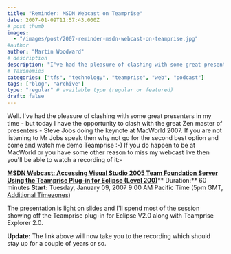 ```yaml
---
title: "Reminder: MSDN Webcast on Teamprise"
date: 2007-01-09T11:57:43.000Z
# post thumb
images:
  - "/images/post/2007-reminder-msdn-webcast-on-teamprise.jpg"
#author
author: "Martin Woodward"
# description
description: "I've had the pleasure of clashing with some great presenters in my time - but today I have the opportunity to clash with the great Zen."
# Taxonomies
categories: ["tfs", "technology", "teamprise", "web", "podcast"]
tags: ["blog", "archive"]
type: "regular" # available type (regular or featured)
draft: false
---
```

Well.  I've had the pleasure of clashing with some great presenters in my time - but today I have the opportunity to clash with the great Zen master of presenters - Steve Jobs doing the keynote at MacWorld 2007.  If you are not listening to Mr Jobs speak then why not go for the second best option and come and watch me demo Teamprise :-)  If you do happen to be at MacWorld or you have some other reason to miss my webcast live then you'll be able to watch a recording of it:-  

**[MSDN Webcast: Accessing Visual Studio 2005 Team Foundation Server Using the Teamprise Plug-in for Eclipse (Level 200)](http://msevents.microsoft.com/CUI/EventDetail.aspx?EventID=1032320652&Culture=en-US)****
Duration:** 60 minutes
**Start:** Tuesday, January 09, 2007 9:00 AM Pacific Time (5pm GMT, [Additional Timezones](http://www.timeanddate.com/worldclock/fixedtime.html?day=9&month=1&year=2007&hour=9&min=0&sec=0&p1=234)) 

The presentation is light on slides and I'll spend most of the session showing off the Teamprise plug-in for Eclipse V2.0 along with Teamprise Explorer 2.0. 

**Update:**  The link above will now take you to the recording which should stay up for a couple of years or so.